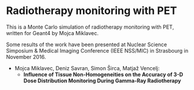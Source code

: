 # Radiotherapy monitoring with PET

This is a Monte Carlo simulation of radiotherapy monitoring with PET,
written for Geant4 by Mojca Miklavec.

Some results of the work have been presented at Nuclear Science Simposium & Medical Imaging Conference
(IEEE NSS/MIC) in Strasbourg in November 2016.

* Mojca Miklavec, Deniz Savran, Simon Širca, Matjaž Vencelj:
  * **Influence of Tissue Non-Homogeneities on the Accuracy of 3-D Dose Distribution Monitoring During Gamma-Ray Radiotherapy**
